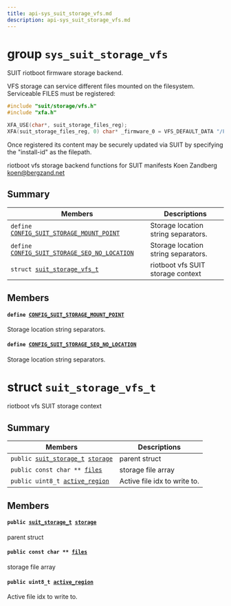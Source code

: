 ```yaml
---
title: api-sys_suit_storage_vfs.md
description: api-sys_suit_storage_vfs.md
---
```

# group `sys_suit_storage_vfs` 

SUIT riotboot firmware storage backend.

VFS storage can service different files mounted on the filesystem. Serviceable FILES must be registered:

```cpp
#include "suit/storage/vfs.h"
#include "xfa.h"

XFA_USE(char*, suit_storage_files_reg);
XFA(suit_storage_files_reg, 0) char* _firmware_0 = VFS_DEFAULT_DATA "/FW0.TXT";
```

Once registered its content may be securely updated via SUIT by specifying the "install-id" as the filepath.

riotboot vfs storage backend functions for SUIT manifests Koen Zandberg [koen@bergzand.net](mailto:koen@bergzand.net)

## Summary

 Members                        | Descriptions                                
--------------------------------|---------------------------------------------
`define `[`CONFIG_SUIT_STORAGE_MOUNT_POINT`](#group__sys__suit__storage__vfs_1gabfd7837598cf8938d445bbe81201f2c5)            | Storage location string separators.
`define `[`CONFIG_SUIT_STORAGE_SEQ_NO_LOCATION`](#group__sys__suit__storage__vfs_1gad9501f16242d609c55dc4f4f20a1a253)            | Storage location string separators.
`struct `[`suit_storage_vfs_t`](#structsuit__storage__vfs__t) | riotboot vfs SUIT storage context

## Members

#### `define `[`CONFIG_SUIT_STORAGE_MOUNT_POINT`](#group__sys__suit__storage__vfs_1gabfd7837598cf8938d445bbe81201f2c5) 

Storage location string separators.

#### `define `[`CONFIG_SUIT_STORAGE_SEQ_NO_LOCATION`](#group__sys__suit__storage__vfs_1gad9501f16242d609c55dc4f4f20a1a253) 

Storage location string separators.

# struct `suit_storage_vfs_t` 

riotboot vfs SUIT storage context

## Summary

 Members                        | Descriptions                                
--------------------------------|---------------------------------------------
`public `[`suit_storage_t`](./doc/starlight-docs/src/content/docs/apidoc/api-undefined.md#group__sys__suit__storage_1ga03298711d23f61d14c2a44095fc9c3d0)` `[`storage`](#structsuit__storage__vfs__t_1abda7238c9430610f0ac1d07e43490fc6) | parent struct
`public const char ** `[`files`](#structsuit__storage__vfs__t_1a7f0c5431dc20cfc8cb4faa022443e9a2) | storage file array
`public uint8_t `[`active_region`](#structsuit__storage__vfs__t_1aee826aa892d084485c613a351c44b54f) | Active file idx to write to.

## Members

#### `public `[`suit_storage_t`](./doc/starlight-docs/src/content/docs/apidoc/api-undefined.md#group__sys__suit__storage_1ga03298711d23f61d14c2a44095fc9c3d0)` `[`storage`](#structsuit__storage__vfs__t_1abda7238c9430610f0ac1d07e43490fc6) 

parent struct

#### `public const char ** `[`files`](#structsuit__storage__vfs__t_1a7f0c5431dc20cfc8cb4faa022443e9a2) 

storage file array

#### `public uint8_t `[`active_region`](#structsuit__storage__vfs__t_1aee826aa892d084485c613a351c44b54f) 

Active file idx to write to.

